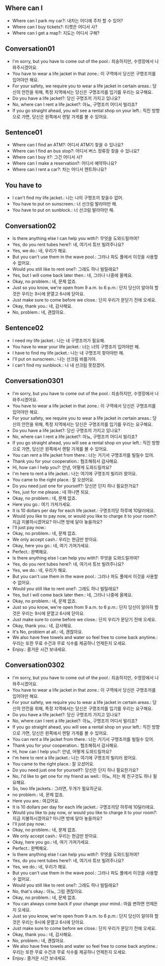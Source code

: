 ## Where can I 
- Where can I park my car?: 내차는 어디에 주차 할 수 있어?
- Where can I buy tickets?: 티켓은 어디서 사?
- Where can I get a map?: 지도는 어디서 구해?

## Conversation01
- I'm sorry, but you have to come out of the pool.: 죄송하지만, 수영장에서 나와주시겠어요.
- You have to wear a life jacket in that zone.: 이 구역에서 당신은 구명조끼를 입어야만 해요.
- For your safety, we require you to wear a life jacket in certain areas.: 당신의 안전을 위해, 특정 지역에서는 당신은 구명조끼를 입기를 우리는 요구해요.
- Do you have a life jacket?: 당신 구명조끼 가지고 있나요?
- No, where can I rent a life jacket?: 아뇨, 구명조끼 어디서 빌리죠?
- If you go straight ahead, you will see a rental shop on your left.: 직진 방향으로 가면, 당신은 왼쪽에서 렌탈 가게를 볼 수 있어요.

## Sentence01
- Where can I find an ATM?: 어디서 ATM기 찾을 수 있나요?
- Where can I find an bus stop?: 어디서 버스 정류장 찾을 수 있나요?
- Where can I buy it?: 그건 어디서 사?
- Where can I make a reservation?: 어디서 예약하나요?
- Where can I rent a car?: 차는 어디서 렌트하나요?

## You have to 
- I can't find my life jacket.: 나는 나의 구명조끼 찾을수 없어.
- You have to put on sunscreen.: 너 선크림 발라야만 해.
- You have to put on sunblock.: 너 선크림 발라야만 해.

## Conversation02
- Is there anything else I can help you with?: 무엇을 도와드릴까여?
- Yes, do you rent tubes here?: 네, 여기서 튜브 빌려주나요?
- Yes, we do.: 네, 우리가 해요.
- But you can't use them in the wave pool.: 그러나 파도 풀에서 이것을 사용할 수 없어요.
- Would you still like to rent one?: 그래도 하나 빌릴래요?
- Yes, but I will come back later then.: 네, 그러나 나중에 올께요.
- Okay, no problem.: 네, 문제 없죠.
- Just so you know, we're open from 9 a.m. to 6 p.m.: 단지 당신이 알아햐 할것은 우리는 9시에 문열고 6시에 닫아요.
- Just make sure to come before we close.: 단지 우리가 문닫기 전에 오세요.
- Okay, thank you.: 네, 감사해요.
- No, problem.: 네, 괜찮아요.

## Sentence02
- I need my life jacket.: 나는 내 구명조끼가 필요해.
- You have to wear your life jacket.: 너는 너의 구명조끼 입어야만 해.
- I have to find my life jacket.: 나는 내 구명조끼 찾아야만 해.
- I'll put on sunscreen.: 나는 선크림 바를거야.
- I can't find my sunblock.: 나 내 선크림 못찼겠어.

## Conversation0301
- I'm sorry, but you have to come out of the pool.: 죄송하지만, 수영장에서 나와주시겠어요.
- You have to wear a life jacket in that zone.: 이 구역에서 당신은 구명조끼를 입어야만 해요.
- For your safety, we require you to wear a life jacket in certain areas.: 당신의 안전을 위해, 특정 지역에서는 당신은 구명조끼를 입기를 우리는 요구해요.
- Do you have a life jacket?: 당신 구명조끼 가지고 있나요?
- No, where can I rent a life jacket?: 아뇨, 구명조끼 어디서 빌리죠?
- If you go straight ahead, you will see a rental shop on your left.: 직진 방향으로 가면, 당신은 왼쪽에서 렌탈 가게를 볼 수 있어요.
- You can rent a life jacket from there.: 너는 거기서 구명조끼를 빌릴수 있어.
- Thank you for your cooperation.: 협조해줘서 감사해요.
- Hi, how can I help you?: 안녕, 어떻게 도와드릴까요?
- I'm here to rent a life jacket.: 나는 여기에 구명조끼 빌리러 왔어요.
- You came to the right place.: 잘 오셨어요.
- Do you need just one for yourself?: 당신은 단지 하나 필요한가요?
- Yes, just for me please.: 네 하나면 되요.
- Okay, no problem.: 네, 문제 없죠.
- Here you go.: 여기 가져가세요.
- It is 10 dollars per day for each life jacket.: 구명조끼당 하루에 10달러에요.
- Would you like to pay now, or would you like to charge it to your room?: 지금 지불하시겠어요? 아니면 방에 달아 놓을까요?
- I'll just pay now.: 
- Okay, no problem.: 네, 문제 없죠.
- We only accept cash.: 우리는 현금만 받아요.
- Okay, here you go.: 네, 여기 가져가세요.
- Perfect.: 완벽해요.
- Is there anything else I can help you with?: 무엇을 도와드릴까여?
- Yes, do you rent tubes here?: 네, 여기서 튜브 빌려주나요?
- Yes, we do.: 네, 우리가 해요.
- But you can't use them in the wave pool.: 그러나 파도 풀에서 이것을 사용할 수 없어요.
- Would you still like to rent one?: 그래도 하나 빌릴래요?
- Yes, but I will come back later then.: 네, 그러나 나중에 올께요.
- Okay, no problem.: 네, 문제 없죠.
- Just so you know, we're open from 9 a.m. to 6 p.m.: 단지 당신이 알아햐 할것은 우리는 9시에 문열고 6시에 닫아요.
- Just make sure to come before we close.: 단지 우리가 문닫기 전에 오세요.
- Okay, thank you.: 네, 감사해요.
- It's No, problem at all.: 네, 괜찮아요.
- We also have free towels and water so feel free to come back anytime.: 우리는 또한 무료 수건과 무료 식수를 제공하니 언제든지 오세요.
- Enjoy.: 즐거운 시간 보내세요.

## Conversation0302
- I'm sorry, but you have to come out of the pool.: 죄송하지만, 수영장에서 나와주시겠어요.
- You have to wear a life jacket in that zone.: 이 구역에서 당신은 구명조끼를 입어야만 해요.
- For your safety, we require you to wear a life jacket in certain areas.: 당신의 안전을 위해, 특정 지역에서는 당신은 구명조끼를 입기를 우리는 요구해요.
- Do you have a life jacket?: 당신 구명조끼 가지고 있나요?
- No, where can I rent a life jacket?: 아뇨, 구명조끼 어디서 빌리죠?
- If you go straight ahead, you will see a rental shop on your left.: 직진 방향으로 가면, 당신은 왼쪽에서 렌탈 가게를 볼 수 있어요.
- You can rent a life jacket from there.: 너는 거기서 구명조끼를 빌릴수 있어.
- Thank you for your cooperation.: 협조해줘서 감사해요.
- Hi, how can I help you?: 안녕, 어떻게 도와드릴까요?
- I'm here to rent a life jacket.: 나는 여기에 구명조끼 빌리러 왔어요.
- You came to the right place.: 잘 오셨어요.
- Do you need just one for yourself?: 당신은 단지 하나 필요한가요?
- No, I'd like to get one for my friend as well.: 아뇨, 저는 제 친구것도 하나 필요해요.
- So, two life jackets.: 그러면, 두개가 필요하군요.
- no problem.: 네, 문제 없죠.
- Here you are.: 여깄어요.
- It is 10 dollars per day for each life jacket.: 구명조끼당 하루에 10달러에요.
- Would you like to pay now, or would you like to charge it to your room?: 지금 지불하시겠어요? 아니면 방에 달아 놓을까요?
- I'll just pay now.: 
- Okay, no problem.: 네, 문제 없죠.
- We only accept cash.: 우리는 현금만 받아요.
- Okay, here you go.: 네, 여기 가져가세요.
- Perfect.: 완벽해요.
- Is there anything else I can help you with?: 무엇을 도와드릴까여?
- Yes, do you rent tubes here?: 네, 여기서 튜브 빌려주나요?
- Yes, we do.: 네, 우리가 해요.
- But you can't use them in the wave pool.: 그러나 파도 풀에서 이것을 사용할 수 없어요.
- Would you still like to rent one?: 그래도 하나 빌릴래요?
- No, that's okay.: 아뇨, 그럼 괜찮아요.
- Okay, no problem.: 네, 문제 없죠.
- You can always come back if your change your mind.: 마음 변하면 언제든지 오세요.
- Just so you know, we're open from 9 a.m. to 6 p.m.: 단지 당신이 알아햐 할것은 우리는 9시에 문열고 6시에 닫아요.
- Just make sure to come before we close.: 단지 우리가 문닫기 전에 오세요.
- Okay, thank you.: 네, 감사해요.
- No, problem.: 네, 괜찮아요.
- We also have free towels and water so feel free to come back anytime.: 우리는 또한 무료 수건과 무료 식수를 제공하니 언제든지 오세요.
- Enjoy.: 즐거운 시간 보내세요.
